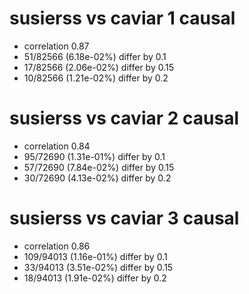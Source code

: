 # susierss vs caviar  1 causal

- correlation 0.87
- 51/82566 (6.18e-02%) differ by 0.1
- 17/82566 (2.06e-02%) differ by 0.15
- 10/82566 (1.21e-02%) differ by 0.2


# susierss vs caviar  2 causal

- correlation 0.84
- 95/72690 (1.31e-01%) differ by 0.1
- 57/72690 (7.84e-02%) differ by 0.15
- 30/72690 (4.13e-02%) differ by 0.2


# susierss vs caviar  3 causal

- correlation 0.86
- 109/94013 (1.16e-01%) differ by 0.1
- 33/94013 (3.51e-02%) differ by 0.15
- 18/94013 (1.91e-02%) differ by 0.2


